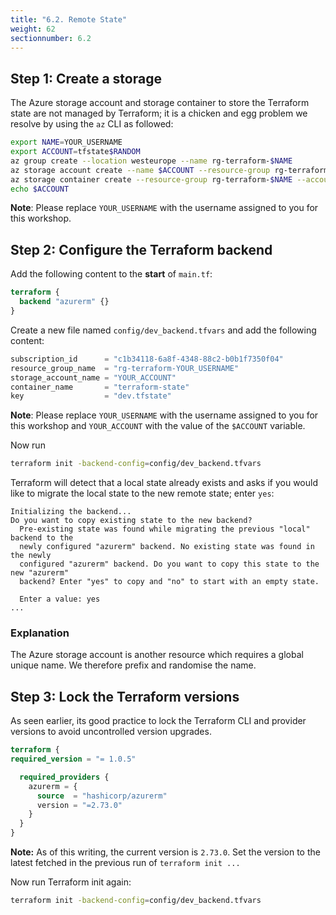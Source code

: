 ```yaml
---
title: "6.2. Remote State"
weight: 62
sectionnumber: 6.2
---
```



## Step 1: Create a storage

The Azure storage account and storage container to store the Terraform state are not managed by Terraform; it is a
chicken and egg problem we resolve by using the `az` CLI as followed:
```bash
export NAME=YOUR_USERNAME
export ACCOUNT=tfstate$RANDOM
az group create --location westeurope --name rg-terraform-$NAME
az storage account create --name $ACCOUNT --resource-group rg-terraform-$NAME
az storage container create --resource-group rg-terraform-$NAME --account-name $ACCOUNT --name terraform-state --public-access off
echo $ACCOUNT
```

**Note**: Please replace `YOUR_USERNAME` with the username assigned to you for this workshop.


## Step 2: Configure the Terraform backend

Add the following content to the **start** of `main.tf`:
```terraform
terraform {
  backend "azurerm" {}
}
```

Create a new file named `config/dev_backend.tfvars` and add the following content:
```terraform
subscription_id      = "c1b34118-6a8f-4348-88c2-b0b1f7350f04"
resource_group_name  = "rg-terraform-YOUR_USERNAME"
storage_account_name = "YOUR_ACCOUNT"
container_name       = "terraform-state"
key                  = "dev.tfstate"
```

**Note**: Please replace `YOUR_USERNAME` with the username assigned to you for this workshop and `YOUR_ACCOUNT`
with the value of the `$ACCOUNT` variable.

Now run
```bash
terraform init -backend-config=config/dev_backend.tfvars
```

Terraform will detect that a local state already exists and asks if you would like to migrate
the local state to the new remote state; enter `yes`:

```
Initializing the backend...
Do you want to copy existing state to the new backend?
  Pre-existing state was found while migrating the previous "local" backend to the
  newly configured "azurerm" backend. No existing state was found in the newly
  configured "azurerm" backend. Do you want to copy this state to the new "azurerm"
  backend? Enter "yes" to copy and "no" to start with an empty state.

  Enter a value: yes
...
```


### Explanation

The Azure storage account is another resource which requires a global unique name. We therefore prefix and randomise
the name.


## Step 3: Lock the Terraform versions

As seen earlier, its good practice to lock the Terraform CLI and provider versions
to avoid uncontrolled version upgrades.
```terraform
terraform {
required_version = "= 1.0.5"

  required_providers {
    azurerm = {
      source  = "hashicorp/azurerm"
      version = "=2.73.0"
    }
  }
}
```

**Note:** As of this writing, the current version is `2.73.0`. Set the version to the latest fetched in the previous
run of `terraform init ...`

Now run Terraform init again:
```bash
terraform init -backend-config=config/dev_backend.tfvars
```
